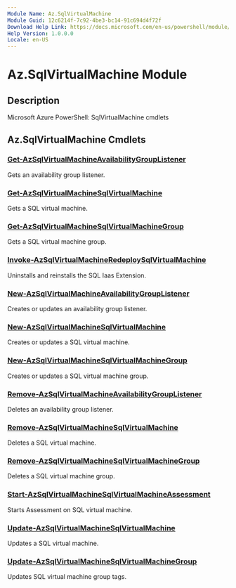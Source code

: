 ```yaml
---
Module Name: Az.SqlVirtualMachine
Module Guid: 12c6214f-7c92-4be3-bc14-91c694d4f72f
Download Help Link: https://docs.microsoft.com/en-us/powershell/module/az.sqlvirtualmachine
Help Version: 1.0.0.0
Locale: en-US
---
```


# Az.SqlVirtualMachine Module
## Description
Microsoft Azure PowerShell: SqlVirtualMachine cmdlets

## Az.SqlVirtualMachine Cmdlets
### [Get-AzSqlVirtualMachineAvailabilityGroupListener](Get-AzSqlVirtualMachineAvailabilityGroupListener.md)
Gets an availability group listener.

### [Get-AzSqlVirtualMachineSqlVirtualMachine](Get-AzSqlVirtualMachineSqlVirtualMachine.md)
Gets a SQL virtual machine.

### [Get-AzSqlVirtualMachineSqlVirtualMachineGroup](Get-AzSqlVirtualMachineSqlVirtualMachineGroup.md)
Gets a SQL virtual machine group.

### [Invoke-AzSqlVirtualMachineRedeploySqlVirtualMachine](Invoke-AzSqlVirtualMachineRedeploySqlVirtualMachine.md)
Uninstalls and reinstalls the SQL Iaas Extension.

### [New-AzSqlVirtualMachineAvailabilityGroupListener](New-AzSqlVirtualMachineAvailabilityGroupListener.md)
Creates or updates an availability group listener.

### [New-AzSqlVirtualMachineSqlVirtualMachine](New-AzSqlVirtualMachineSqlVirtualMachine.md)
Creates or updates a SQL virtual machine.

### [New-AzSqlVirtualMachineSqlVirtualMachineGroup](New-AzSqlVirtualMachineSqlVirtualMachineGroup.md)
Creates or updates a SQL virtual machine group.

### [Remove-AzSqlVirtualMachineAvailabilityGroupListener](Remove-AzSqlVirtualMachineAvailabilityGroupListener.md)
Deletes an availability group listener.

### [Remove-AzSqlVirtualMachineSqlVirtualMachine](Remove-AzSqlVirtualMachineSqlVirtualMachine.md)
Deletes a SQL virtual machine.

### [Remove-AzSqlVirtualMachineSqlVirtualMachineGroup](Remove-AzSqlVirtualMachineSqlVirtualMachineGroup.md)
Deletes a SQL virtual machine group.

### [Start-AzSqlVirtualMachineSqlVirtualMachineAssessment](Start-AzSqlVirtualMachineSqlVirtualMachineAssessment.md)
Starts Assessment on SQL virtual machine.

### [Update-AzSqlVirtualMachineSqlVirtualMachine](Update-AzSqlVirtualMachineSqlVirtualMachine.md)
Updates a SQL virtual machine.

### [Update-AzSqlVirtualMachineSqlVirtualMachineGroup](Update-AzSqlVirtualMachineSqlVirtualMachineGroup.md)
Updates SQL virtual machine group tags.

